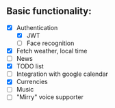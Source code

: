 ## Basic functionality:

- [x] Authentication
    - [x] JWT
    - [ ] Face recognition
- [x] Fetch weather, local time
- [ ] News
- [x] TODO list
- [ ] Integration with google calendar
- [x] Currencies
- [ ] Music
- [ ] "Mirry" voice supporter